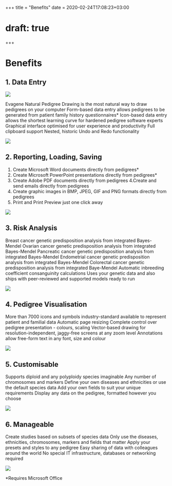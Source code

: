 +++
title = "Benefits"
date = 2020-02-24T17:08:23+03:00
# draft: true
+++

# Benefits

## 1. Data Entry

![](/images/image-0.png)

Evagene Natural Pedigree Drawing is the most natural way to draw pedigrees on your computer
Form-based data entry allows pedigrees to be generated from patient family history questionnaires*
Icon-based data entry allows the shortest learning curve for hardened pedigree software experts
Graphical interface optimised for user experience and productivity
Full clipboard support
Nested, historic Undo and Redo functionality

![](/images/image-1.png)

## 2. Reporting, Loading, Saving

1. Create Microsoft Word documents directly from pedigrees*
2. Create Microsoft PowerPoint presentations directly from pedigrees*
3. Create Adobe PDF documents directly from pedigrees
4.Create and send emails directly from pedigrees
5. Create graphic images in BMP, JPEG, GIF and PNG formats directly from pedigrees
6. Print and Print Preview just one click away

![](/images/image-2.png)

## 3. Risk Analysis

Breast cancer genetic predisposition analysis from integrated Bayes-Mendel
Ovarian cancer genetic predisposition analysis from integrated Bayes-Mendel
Pancreatic cancer genetic predisposition analysis from integrated Bayes-Mendel
Endometrial cancer genetic predisposition analysis from integrated Bayes-Mendel
Colorectal cancer genetic predisposition analysis from integrated Baye-Mendel
Automatic inbreeding coefficient consanguinity calculations
Uses your genetic data and also ships with peer-reviewed and supported models ready to run

![](/images/image-3.png)

## 4. Pedigree Visualisation

More than 7000 icons and symbols industry-standard available to represent patient and familial data
Automatic page resizing
Complete control over pedigree presentation - colours, scaling
Vector-based drawing for resolution-independent, jaggy-free screens at any zoom level
Annotations allow free-form text in any font, size and colour

![](/images/image-4.png)

## 5. Customisable

Supports diploid and any polyploidy species imaginable
Any number of chromosomes and markers
Define your own diseases and ethnicities or use the default species data
Add your own fields to suit your unique requirements
Display any data on the pedigree, formatted however you choose

![](/images/image-5.png)

## 6. Manageable

Create studies based on subsets of species data
Only use the diseases, ethnicities, chromosomes, markers and fields that matter
Apply your presets and styles to any pedigree
Easy sharing of data with colleagues around the world
No special IT infrastructure, databases or networking required


![](/images/image-6.png)

*Requires Microsoft Office
